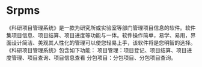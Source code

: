 # Srpms
 《科研项目管理系统》是一款为研究所或实验室等部门管理项目信息的软件。软件集项目信息、项目结算、项目进度等功能与一体。软件操作简单，易学、易用，界面设计简洁、美观其人性化的管理可以使您轻易上手，该软件将是您明智的选择。 《科研项目管理系统》包含如下功能： 项目管理：项目登记、项目结算、项目进度管理、项目查询、项目信息查看 分包项目：分包项目、分包项目查询。
